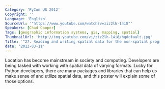 ```yaml
---
Category: 'PyCon US 2012'
Copyright: ''
Language: 'English'
SourceUrl: '"https://www.youtube.com/watch?v=ziz2lh-14i8"'
Speakers: [Chad Cooper]
Tags: [geographic information systems, gis, mapping, spatial]
ThumbnailUrl: 'http://img.youtube.com/vi/ziz2lh-14i8/hqdefault.jpg'
Title: '"27. Reading and writing spatial data for the non-spatial programmer"'
date: '2012-03-11'
---
```

Location has become mainstream in society and computing. Developers are being
tasked with working with spatial data of varying formats. Lucky for Python
developers, there are many packages and libraries that can help us make sense
of and utilize spatial data, and this poster will explain some of those
options.

